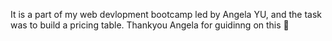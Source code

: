 It is a part of my web devlopment bootcamp led by Angela YU, and the task was to build a pricing table. Thankyou Angela for guidinng on this 🌟

